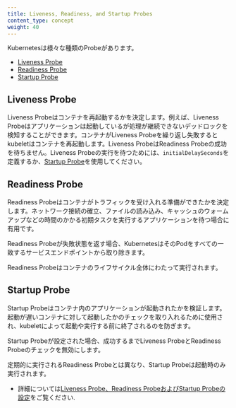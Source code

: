 ```yaml
---
title: Liveness, Readiness, and Startup Probes
content_type: concept
weight: 40
---
```


<!-- overview -->

Kubernetesは様々な種類のProbeがあります。

- [Liveness Probe](#liveness-probe)
- [Readiness Probe](#readiness-probe)
- [Startup Probe](#startup-probe)

<!-- body -->

## Liveness Probe

Liveness Probeはコンテナを再起動するかを決定します。例えば、Liveness Probeはアプリケーションは起動しているが処理が継続できないデッドロックを検知することができます。コンテナがLiveness Probeを繰り返し失敗するとkubeletはコンテナを再起動します。Liveness ProbeはReadiness Probeの成功を待ちません。Liveness Probeの実行を待つためには、`initialDelaySeconds`を定義するか、[Startup Probe](#startup-probe)を使用してください。


## Readiness Probe

Readiness Probeはコンテナがトラフィックを受け入れる準備ができたかを決定します。ネットワーク接続の確立、ファイルの読み込み、キャッシュのウォームアップなどの時間のかかる初期タスクを実行するアプリケーションを待つ場合に有用です。

Readiness Probeが失敗状態を返す場合、KubernetesはそのPodをすべての一致するサービスエンドポイントから取り除きます。

Readiness Probeはコンテナのライフサイクル全体にわたって実行されます。


## Startup Probe

Startup Probeはコンテナ内のアプリケーションが起動されたかを検証します。起動が遅いコンテナに対して起動したかのチェックを取り入れるために使用され、kubeletによって起動や実行する前に終了されるのを防ぎます。

Startup Probeが設定された場合、成功するまでLiveness ProbeとReadiness Probeのチェックを無効にします。

定期的に実行されるReadiness Probeとは異なり、Startup Probeは起動時のみ実行されます。

* 詳細については[Liveness Probe、Readiness ProbeおよびStartup Probeの設定](/ja/docs/tasks/configure-pod-container/configure-liveness-readiness-startup-probes)をご覧ください.